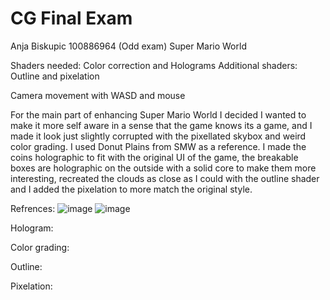 # CG Final Exam
 
Anja Biskupic 100886964 (Odd exam) Super Mario World

Shaders needed: Color correction and Holograms
Additional shaders: Outline and pixelation

Camera movement with WASD and mouse

For the main part of enhancing Super Mario World I decided I wanted to make it more self aware in a sense that the game knows its a game, and I made it look just slightly corrupted with the pixellated skybox and weird color grading. 
I used Donut Plains from SMW as a reference.
I made the coins holographic to fit with the original UI of the game, the breakable boxes are holographic on the outside with a solid core to make them more interesting, recreated the clouds as close as I could with the outline shader and I added the pixelation to more match the original style.

Refrences:
![image](https://github.com/user-attachments/assets/a53f1aa4-b660-4f46-8445-8b5e856e00b1)
![image](https://github.com/user-attachments/assets/0ca78bf7-9ba9-4394-b7a0-713bff2f59f1)

Hologram:

Color grading:

Outline:

Pixelation:


